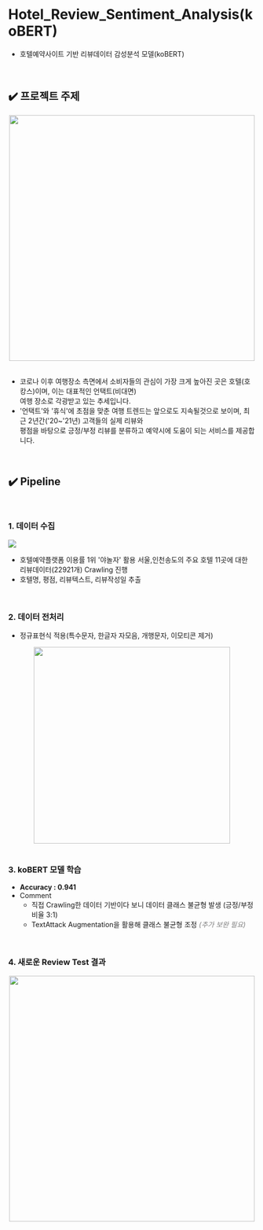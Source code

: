 # Hotel_Review_Sentiment_Analysis(koBERT)  

- 호텔예약사이트 기반 리뷰데이터 감성분석 모델(koBERT)

</br> 

## ✔️ 프로젝트 주제  
<div align="center">
<img src="https://user-images.githubusercontent.com/90162819/158767907-6ef1ca4c-c13c-411e-b70f-f98bd8891e29.png" width="500"></div>

</br> 

- 코로나 이후 여행장소 측면에서 소비자들의 관심이 가장 크게 높아진 곳은 호텔(호캉스)이며, 이는 대표적인 언택트(비대면)  
여행 장소로 각광받고 있는 추세입니다.  
- '언택트'와 '휴식'에 초점을 맞춘 여행 트렌드는 앞으로도 지속될것으로 보이며, 최근 2년간('20~'21년) 고객들의 실제 리뷰와  
 평점을 바탕으로 긍정/부정 리뷰를 분류하고 예약시에 도움이 되는 서비스를 제공합니다. 

 </br> 

## ✔️ Pipeline 

 </br> 


### **1. 데이터 수집**  

<img src="https://user-images.githubusercontent.com/90162819/158769734-1d1b4721-0a50-4c9b-b5dc-7addcb005a7d.png">

- 호텔예약플랫폼 이용률 1위 '야놀자' 활용 서울,인천송도의 주요 호텔 11곳에 대한 리뷰데이터(22921개) Crawling 진행  
- 호텔명, 평점, 리뷰텍스트, 리뷰작성일 추출  

 </br> 

### **2. 데이터 전처리** 

- 정규표현식 적용(특수문자, 한글자 자모음, 개행문자, 이모티콘 제거)

<div align="center"><img src="https://user-images.githubusercontent.com/90162819/159422915-0b1c5dd4-1c0b-42a7-9683-40488b16727e.png" width="400"></div>

 </br> 

### **3. koBERT 모델 학습**

- **Accuracy : 0.941**
- Comment 
   - 직접 Crawling한 데이터 기반이다 보니 데이터 클래스 불균형 발생 (긍정/부정 비율 3:1)
   - TextAttack Augmentation을 활용해 클래스 불균형 조정 <span style="color:#808080">*(추가 보완 필요)*</span>

 </br> 

### **4. 새로운 Review Test 결과**

<div align="center"><img src="https://user-images.githubusercontent.com/90162819/159439428-aa518796-121a-4914-bed0-db0afed7d04f.png" width="500"></div>


